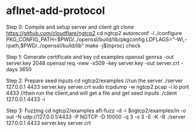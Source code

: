 # aflnet-add-protocol
Step 0: Compile and setup server and client
        git clone https://github.com/cloudflare/ngtcp2
        cd ngtcp2
        autoreconf -i
        ./configure PKG_CONFIG_PATH=$PWD/../openssl/build/lib/pkgconfig LDFLAGS="-Wl,-rpath,$PWD/../openssl/build/lib"
        make -j$(nproc) check

Step 1: Generate certificate and key
        cd examples 
        openssl genrsa -out server.key 2048 
        openssl req -new -x509 -key server.key -out server.crt -days 3650 

Step 2: Prepare seed inputs
        cd ngtcp2/examples
        //run the server
        ./server 127.0.0.1 4433 server.key server.crt
        sudo tcpdump -w ngtcp2.pcap -i lo port 4433
        //then run the client,and will get a file and get seed inputs
        ./client 127.0.0.1 4433 -i

Step 3: Fuzzing
        cd ngtcp2/examples
        afl-fuzz -d -i $ngtcp2/examples/in -o out -N udp://127.0.0.1/4433 -P NGTCP -D 10000 -q 3 -s 3 -E -K -R ./server 127.0.0.1 4433 server.key server.crt
